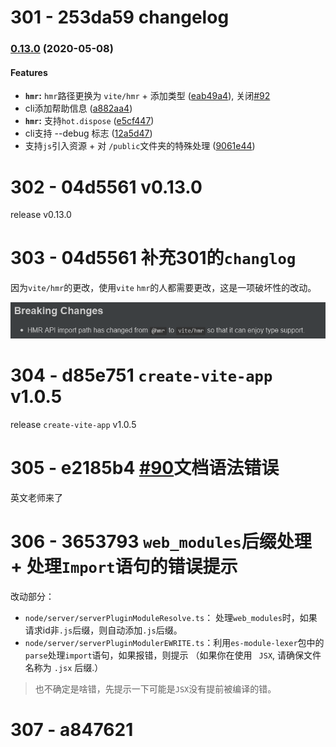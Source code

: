 # 301 - 253da59 changelog

### [0.13.0](https://github.com/vuejs/vite/compare/v0.12.0...v0.13.0) (2020-05-08)

#### Features

- **`hmr`:** `hmr`路径更换为 `vite/hmr` + 添加类型 ([eab49a4](https://github.com/vuejs/vite/commit/eab49a4b7dd7e3bb0ff215c7e7937814cd63bb4f)), 关闭[#92](https://github.com/vuejs/vite/issues/92)
- cli添加帮助信息 ([a882aa4](https://github.com/vuejs/vite/commit/a882aa48cb447ec3b84019a2ce838ee75d848555))
- **`hmr`:** 支持`hot.dispose` ([e5cf447](https://github.com/vuejs/vite/commit/e5cf447762c73aafd686a69a8b0d8e24c4e00048))
- cli支持 --debug 标志 ([12a5d47](https://github.com/vuejs/vite/commit/12a5d47b2bf2cb7e1badae2e2ee1129c0ae29fe5))
- 支持`js`引入资源 + 对 `/public`文件夹的特殊处理 ([9061e44](https://github.com/vuejs/vite/commit/9061e442a7de8f94ca2931299450464f78f82148))



# 302 - 04d5561 v0.13.0

release v0.13.0



# 303 - 04d5561 补充301的`changlog`

因为`vite/hmr`的更改，使用`vite` `hmr`的人都需要更改，这是一项破坏性的改动。

![1](1.png)



# 304 - d85e751 `create-vite-app` v1.0.5

release `create-vite-app` v1.0.5



# 305 - e2185b4 [#90](https://github.com/vitejs/vite/pull/90)文档语法错误

英文老师来了



# 306 - 3653793 `web_modules`后缀处理 + 处理`Import`语句的错误提示

改动部分：

- `node/server/serverPluginModuleResolve.ts`： 处理`web_modules`时，如果请求id非`.js`后缀，则自动添加`.js`后缀。
- `node/server/serverPluginModulerEWRITE.ts`：利用`es-module-lexer`包中的`parse`处理`import`语句，如果报错，则提示 （如果你在使用 ` JSX`, 请确保文件名称为 `.jsx` 后缀.）

> 也不确定是啥错，先提示一下可能是`JSX`没有提前被编译的错。



# 307 - a847621 

